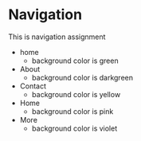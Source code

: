 # Navigation
This is navigation assignment
- home
  - background color is green
- About
   - background color is darkgreen
- Contact
   - background color is yellow
- Home
   - background color is pink
- More
   - background color is violet
